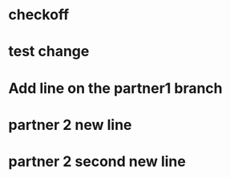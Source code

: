 # checkoff

# test change

# Add line on the partner1 branch

# partner 2 new line

# partner 2 second new line